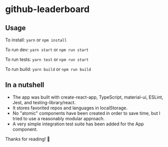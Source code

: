 # github-leaderboard

## Usage

To install:
`yarn` or `npm install`

To run dev:
`yarn start` or `npm run start`

To run tests:
`yarn test` or `npm run start`

To run build:
`yarn build` or `npm run build`

## In a nutshell

- The app was built with create-react-app, TypeScript, material-ui, ESLint, Jest, and testing-library/react.
- It stores favorited repos and languages in localStorage.
- No "atomic" components have been created in order to save time, but I tried to use a reasonably modular approach.
- A very simple integration test suite has been added for the App component.

Thanks for reading! 📜
